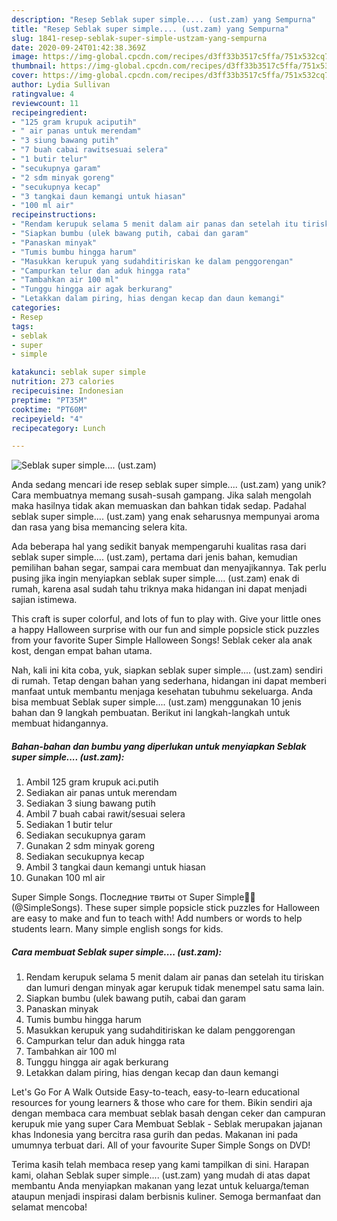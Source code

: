 ```yaml
---
description: "Resep Seblak super simple.... (ust.zam) yang Sempurna"
title: "Resep Seblak super simple.... (ust.zam) yang Sempurna"
slug: 1841-resep-seblak-super-simple-ustzam-yang-sempurna
date: 2020-09-24T01:42:38.369Z
image: https://img-global.cpcdn.com/recipes/d3ff33b3517c5ffa/751x532cq70/seblak-super-simple-ustzam-foto-resep-utama.jpg
thumbnail: https://img-global.cpcdn.com/recipes/d3ff33b3517c5ffa/751x532cq70/seblak-super-simple-ustzam-foto-resep-utama.jpg
cover: https://img-global.cpcdn.com/recipes/d3ff33b3517c5ffa/751x532cq70/seblak-super-simple-ustzam-foto-resep-utama.jpg
author: Lydia Sullivan
ratingvalue: 4
reviewcount: 11
recipeingredient:
- "125 gram krupuk aciputih"
- " air panas untuk merendam"
- "3 siung bawang putih"
- "7 buah cabai rawitsesuai selera"
- "1 butir telur"
- "secukupnya garam"
- "2 sdm minyak goreng"
- "secukupnya kecap"
- "3 tangkai daun kemangi untuk hiasan"
- "100 ml air"
recipeinstructions:
- "Rendam kerupuk selama 5 menit dalam air panas dan setelah itu tiriskan dan lumuri dengan minyak agar kerupuk tidak menempel satu sama lain."
- "Siapkan bumbu (ulek bawang putih, cabai dan garam"
- "Panaskan minyak"
- "Tumis bumbu hingga harum"
- "Masukkan kerupuk yang sudahditiriskan ke dalam penggorengan"
- "Campurkan telur dan aduk hingga rata"
- "Tambahkan air 100 ml"
- "Tunggu hingga air agak berkurang"
- "Letakkan dalam piring, hias dengan kecap dan daun kemangi"
categories:
- Resep
tags:
- seblak
- super
- simple

katakunci: seblak super simple 
nutrition: 273 calories
recipecuisine: Indonesian
preptime: "PT35M"
cooktime: "PT60M"
recipeyield: "4"
recipecategory: Lunch

---
```



![Seblak super simple.... (ust.zam)](https://img-global.cpcdn.com/recipes/d3ff33b3517c5ffa/751x532cq70/seblak-super-simple-ustzam-foto-resep-utama.jpg)

Anda sedang mencari ide resep seblak super simple.... (ust.zam) yang unik? Cara membuatnya memang susah-susah gampang. Jika salah mengolah maka hasilnya tidak akan memuaskan dan bahkan tidak sedap. Padahal seblak super simple.... (ust.zam) yang enak seharusnya mempunyai aroma dan rasa yang bisa memancing selera kita.

Ada beberapa hal yang sedikit banyak mempengaruhi kualitas rasa dari seblak super simple.... (ust.zam), pertama dari jenis bahan, kemudian pemilihan bahan segar, sampai cara membuat dan menyajikannya. Tak perlu pusing jika ingin menyiapkan seblak super simple.... (ust.zam) enak di rumah, karena asal sudah tahu triknya maka hidangan ini dapat menjadi sajian istimewa.

This craft is super colorful, and lots of fun to play with. Give your little ones a happy Halloween surprise with our fun and simple popsicle stick puzzles from your favorite Super Simple Halloween Songs! Seblak ceker ala anak kost, dengan empat bahan utama.


Nah, kali ini kita coba, yuk, siapkan seblak super simple.... (ust.zam) sendiri di rumah. Tetap dengan bahan yang sederhana, hidangan ini dapat memberi manfaat untuk membantu menjaga kesehatan tubuhmu sekeluarga. Anda bisa membuat Seblak super simple.... (ust.zam) menggunakan 10 jenis bahan dan 9 langkah pembuatan. Berikut ini langkah-langkah untuk membuat hidangannya.

<!--inarticleads1-->

##### Bahan-bahan dan bumbu yang diperlukan untuk menyiapkan Seblak super simple.... (ust.zam):

1. Ambil 125 gram krupuk aci.putih
1. Sediakan  air panas untuk merendam
1. Sediakan 3 siung bawang putih
1. Ambil 7 buah cabai rawit/sesuai selera
1. Sediakan 1 butir telur
1. Sediakan secukupnya garam
1. Gunakan 2 sdm minyak goreng
1. Sediakan secukupnya kecap
1. Ambil 3 tangkai daun kemangi untuk hiasan
1. Gunakan 100 ml air


Super Simple Songs. Последние твиты от Super Simple🦉🌟 (@SimpleSongs). These super simple popsicle stick puzzles for Halloween are easy to make and fun to teach with! Add numbers or words to help students learn. Many simple english songs for kids. 

<!--inarticleads2-->

##### Cara membuat Seblak super simple.... (ust.zam):

1. Rendam kerupuk selama 5 menit dalam air panas dan setelah itu tiriskan dan lumuri dengan minyak agar kerupuk tidak menempel satu sama lain.
1. Siapkan bumbu (ulek bawang putih, cabai dan garam
1. Panaskan minyak
1. Tumis bumbu hingga harum
1. Masukkan kerupuk yang sudahditiriskan ke dalam penggorengan
1. Campurkan telur dan aduk hingga rata
1. Tambahkan air 100 ml
1. Tunggu hingga air agak berkurang
1. Letakkan dalam piring, hias dengan kecap dan daun kemangi


Let&#39;s Go For A Walk Outside Easy-to-teach, easy-to-learn educational resources for young learners &amp; those who care for them. Bikin sendiri aja dengan membaca cara membuat seblak basah dengan ceker dan campuran kerupuk mie yang super Cara Membuat Seblak - Seblak merupakan jajanan khas Indonesia yang bercitra rasa gurih dan pedas. Makanan ini pada umumnya terbuat dari. All of your favourite Super Simple Songs on DVD! 

Terima kasih telah membaca resep yang kami tampilkan di sini. Harapan kami, olahan Seblak super simple.... (ust.zam) yang mudah di atas dapat membantu Anda menyiapkan makanan yang lezat untuk keluarga/teman ataupun menjadi inspirasi dalam berbisnis kuliner. Semoga bermanfaat dan selamat mencoba!
